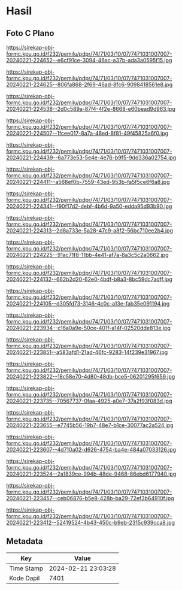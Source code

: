 # Hasil

## Foto C Plano

https://sirekap-obj-formc.kpu.go.id/f232/pemilu/pdpr/74/71/03/10/07/7471031007007-20240221-224652--e6cf91ce-3094-46ac-a37b-ada3a0595f15.jpg

https://sirekap-obj-formc.kpu.go.id/f232/pemilu/pdpr/74/71/03/10/07/7471031007007-20240221-224625--806fa868-2f69-46ad-8fc6-9098418561e8.jpg

https://sirekap-obj-formc.kpu.go.id/f232/pemilu/pdpr/74/71/03/10/07/7471031007007-20240221-224538--2d0c589a-87f4-4f2e-8668-e60bead9d963.jpg

https://sirekap-obj-formc.kpu.go.id/f232/pemilu/pdpr/74/71/03/10/07/7471031007007-20240221-224507--1fcee017-8a7a-48ed-8f81-49f45825a6f0.jpg

https://sirekap-obj-formc.kpu.go.id/f232/pemilu/pdpr/74/71/03/10/07/7471031007007-20240221-224439--6a773e53-5e4e-4e76-b9f5-9dd336a02754.jpg

https://sirekap-obj-formc.kpu.go.id/f232/pemilu/pdpr/74/71/03/10/07/7471031007007-20240221-224411--a568ef0b-7559-43ed-953b-fa5f5ce6f6a8.jpg

https://sirekap-obj-formc.kpu.go.id/f232/pemilu/pdpr/74/71/03/10/07/7471031007007-20240221-224341--f90f17d2-debf-4b6d-9a50-edda95d93b90.jpg

https://sirekap-obj-formc.kpu.go.id/f232/pemilu/pdpr/74/71/03/10/07/7471031007007-20240221-224313--2d8a733e-5a28-47c9-a8f2-56bc710ee2b4.jpg

https://sirekap-obj-formc.kpu.go.id/f232/pemilu/pdpr/74/71/03/10/07/7471031007007-20240221-224225--91ac71f8-11bb-4e41-af7a-8a3c5c2a0662.jpg

https://sirekap-obj-formc.kpu.go.id/f232/pemilu/pdpr/74/71/03/10/07/7471031007007-20240221-224132--662b2d20-62e0-4bdf-b8a3-8bc59dc7adff.jpg

https://sirekap-obj-formc.kpu.go.id/f232/pemilu/pdpr/74/71/03/10/07/7471031007007-20240221-224105--d305fd73-3146-4c0c-a13e-fab35e091194.jpg

https://sirekap-obj-formc.kpu.go.id/f232/pemilu/pdpr/74/71/03/10/07/7471031007007-20240221-223934--c16a0a9e-50ce-401f-a14f-02520dde813e.jpg

https://sirekap-obj-formc.kpu.go.id/f232/pemilu/pdpr/74/71/03/10/07/7471031007007-20240221-223851--a583afd1-21ad-46fc-9283-14f239e31967.jpg

https://sirekap-obj-formc.kpu.go.id/f232/pemilu/pdpr/74/71/03/10/07/7471031007007-20240221-223822--18c58e70-4d80-48db-bce5-06201295f659.jpg

https://sirekap-obj-formc.kpu.go.id/f232/pemilu/pdpr/74/71/03/10/07/7471031007007-20240221-223735--70567737-0faa-4925-a0e7-37a2f93f083d.jpg

https://sirekap-obj-formc.kpu.go.id/f232/pemilu/pdpr/74/71/03/10/07/7471031007007-20240221-223655--e7745b56-19b7-48e7-b1ce-30077ac2a524.jpg

https://sirekap-obj-formc.kpu.go.id/f232/pemilu/pdpr/74/71/03/10/07/7471031007007-20240221-223607--4d710a02-d626-4754-ba4e-484a07033126.jpg

https://sirekap-obj-formc.kpu.go.id/f232/pemilu/pdpr/74/71/03/10/07/7471031007007-20240221-223524--2a1839ce-994b-48de-9468-86ebd6177940.jpg

https://sirekap-obj-formc.kpu.go.id/f232/pemilu/pdpr/74/71/03/10/07/7471031007007-20240221-223457--ceb06876-b5e8-428b-ba29-72ef3b64910f.jpg

https://sirekap-obj-formc.kpu.go.id/f232/pemilu/pdpr/74/71/03/10/07/7471031007007-20240221-223412--52419524-4b43-450c-b9eb-2315c939cca8.jpg


## Metadata

| Key        | Value               |
| ---------- | ------------------- |
| Time Stamp | 2024-02-21 23:03:28 |
| Kode Dapil | 7401                |




